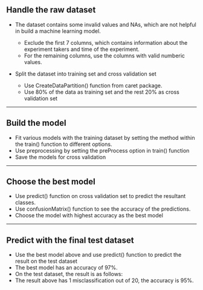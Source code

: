 ## Handle the raw dataset

* The dataset contains some invalid values and NAs, which are not helpful in build a machine learning model.
  * Exclude the first 7 columns, which contains information about the experiment takers and time of the experiment. 
  * For the remaining columns, use the columns with valid numberic values. 
  
* Split the dataset into training set and cross validation set
  * Use CreateDataPartition() function from caret package. 
  * Use 80% of the data as training set and the rest 20% as cross validation set

---

## Build the model

* Fit various models with the training dataset by setting the method within the train() function to different options.
* Use preprocessing by setting the preProcess option in train() function
* Save the models for cross validation

---

## Choose the best model

* Use predict() function on cross validation set to predict the resultant classes.
* Use confusionMatrix() function to see the accuracy of the predictions. 
* Choose the model with highest accuracy as the best model

---

## Predict with the final test dataset

* Use the best model above and use predict() function to predict the result on the test dataset
* The best model has an accuracy of 97%.
* On the test dataset, the result is as follows: 
* The result above has 1 misclassification out of 20, the accuracy is 95%.


